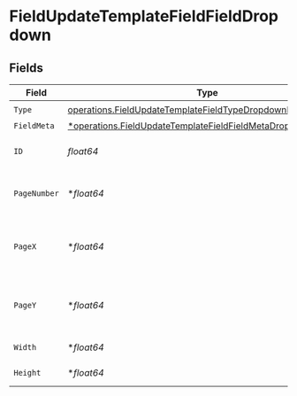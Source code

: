 # FieldUpdateTemplateFieldFieldDropdown


## Fields

| Field                                                                                                                                       | Type                                                                                                                                        | Required                                                                                                                                    | Description                                                                                                                                 |
| ------------------------------------------------------------------------------------------------------------------------------------------- | ------------------------------------------------------------------------------------------------------------------------------------------- | ------------------------------------------------------------------------------------------------------------------------------------------- | ------------------------------------------------------------------------------------------------------------------------------------------- |
| `Type`                                                                                                                                      | [operations.FieldUpdateTemplateFieldTypeDropdownRequest1](../../models/operations/fieldupdatetemplatefieldtypedropdownrequest1.md)          | :heavy_check_mark:                                                                                                                          | N/A                                                                                                                                         |
| `FieldMeta`                                                                                                                                 | [*operations.FieldUpdateTemplateFieldFieldMetaDropdownRequest](../../models/operations/fieldupdatetemplatefieldfieldmetadropdownrequest.md) | :heavy_minus_sign:                                                                                                                          | N/A                                                                                                                                         |
| `ID`                                                                                                                                        | *float64*                                                                                                                                   | :heavy_check_mark:                                                                                                                          | The ID of the field to update.                                                                                                              |
| `PageNumber`                                                                                                                                | **float64*                                                                                                                                  | :heavy_minus_sign:                                                                                                                          | The page number the field will be on.                                                                                                       |
| `PageX`                                                                                                                                     | **float64*                                                                                                                                  | :heavy_minus_sign:                                                                                                                          | The X coordinate of where the field will be placed.                                                                                         |
| `PageY`                                                                                                                                     | **float64*                                                                                                                                  | :heavy_minus_sign:                                                                                                                          | The Y coordinate of where the field will be placed.                                                                                         |
| `Width`                                                                                                                                     | **float64*                                                                                                                                  | :heavy_minus_sign:                                                                                                                          | The width of the field.                                                                                                                     |
| `Height`                                                                                                                                    | **float64*                                                                                                                                  | :heavy_minus_sign:                                                                                                                          | The height of the field.                                                                                                                    |